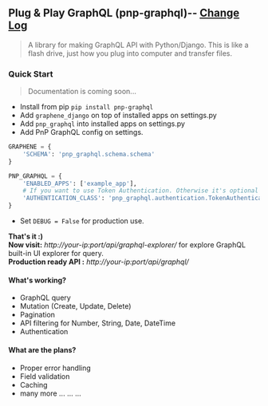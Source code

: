 ## Plug & Play GraphQL (pnp-graphql)-- [Change Log](https://github.com/iashraful/pnp-graphql/blob/master/CHANGELOG.md)
> A library for making GraphQL API with Python/Django. This is like a flash drive, 
just how you plug into computer and transfer files.

### Quick Start
> Documentation is coming soon...

* Install from pip `pip install pnp-graphql`
* Add `graphene_django` on top of installed apps on settings.py
* Add `pnp_graphql` into installed apps on settings.py
* Add PnP GraphQL config on settings.
```python
GRAPHENE = {
    'SCHEMA': 'pnp_graphql.schema.schema'
}

PNP_GRAPHQL = {
    'ENABLED_APPS': ['example_app'],
    # If you want to use Token Authentication. Otherwise it's optional
    'AUTHENTICATION_CLASS': 'pnp_graphql.authentication.TokenAuthentication'
}
```
* Set `DEBUG = False` for production use.

**That's it :)**  
**Now visit:** *http://your-ip:port/api/graphql-explorer/* for explore GraphQL built-in UI explorer for query.  
**Production ready API :** *http://your-ip:port/api/graphql/*


#### What's working?
* GraphQL query
* Mutation (Create, Update, Delete)
* Pagination
* API filtering for Number, String, Date, DateTime
* Authentication

#### What are the plans?
* Proper error handling
* Field validation
* Caching
* many more ... ... ...